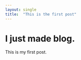 ```yaml
---
layout: single
title:  "This is the first post"
---
```


# I just made blog.

This is my first post.

